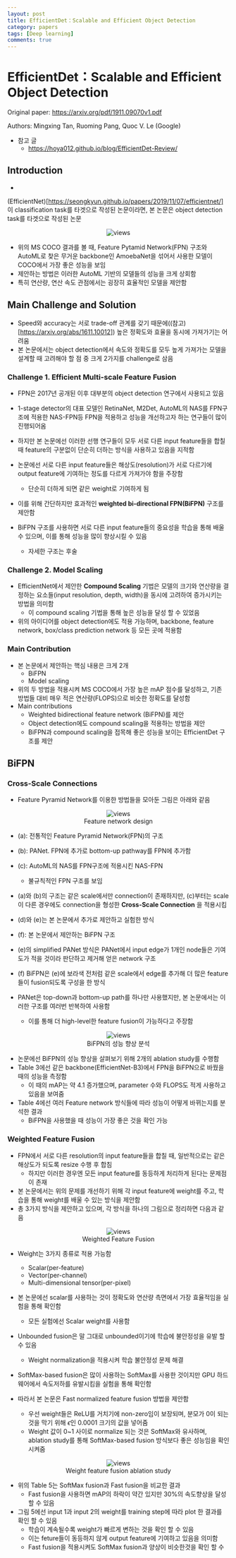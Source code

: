 ```yaml
---
layout: post
title: EfficientDet：Scalable and Efficient Object Detection
category: papers
tags: [Deep learning]
comments: true
---
```


# EfficientDet：Scalable and Efficient Object Detection

Original paper: https://arxiv.org/pdf/1911.09070v1.pdf

Authors: Mingxing Tan, Ruoming Pang, Quoc V. Le (Google)

- 참고 글
  - https://hoya012.github.io/blog/EfficientDet-Review/

## Introduction
- 
(EfficientNet)[https://seongkyun.github.io/papers/2019/11/07/efficientnet/] 이 classification task를 타겟으로 작성된 논문이라면, 본 논문은 object detection task를 타겟으로 작성된 논문

<center>
<figure>
<img src="/assets/post_img/papers/2019-11-25-efficientdet/fig1.png" alt="views">
<figcaption></figcaption>
</figure>
</center>

- 위의 MS COCO 결과를 볼 때, Feature Pytamid Network(FPN) 구조와 AutoML로 찾은 무거운 backbone인 AmoebaNet을 섞어서 사용한 모델이 COCO에서 가장 좋은 성능을 보임
- 제안하는 방법은 이러한 AutoML 기반의 모델들의 성능을 크게 상회함
- 특히 연산량, 연산 속도 관점에서는 굉장히 효율적인 모델을 제안함

## Main Challenge and Solution
- Speed와 accuracy는 서로 trade-off 관계를 갖기 때문에((참고)[https://arxiv.org/abs/1611.10012]) 높은 정확도와 효율을 동시에 가져가기는 어려움
- 본 논문에서는 object detection에서 속도와 정확도를 모두 높게 가져가는 모델을 설계할 때 고려해야 할 점 중 크게 2가지를 challenge로 삼음

### Challenge 1. Efficient Multi-scale Feature Fusion
- FPN은 2017년 공개된 이후 대부분의 object detection 연구에서 사용되고 있음
- 1-stage detector의 대표 모델인 RetinaNet, M2Det, AutoML의 NAS를 FPN구조에 적용한 NAS-FPN등 FPN을 적용하고 성능을 개선하고자 하는 연구들이 많이 진행되어옴
- 하지만 본 논문에선 이러한 선행 연구들이 모두 서로 다른 input feature들을 합칠 때 feature의 구분없이 단순히 더하는 방식을 사용하고 있음을 지적함

- 논문에선 서로 다른 input feature들은 해상도(resolution)가 서로 다르기에 output feature에 기여하는 정도를 다르게 가져가야 함을 주장함
  - 단순히 더하게 되면 같은 weight로 기여하게 됨
- 이를 위해 간단하지만 효과적인 __weighted bi-directional FPN(BiFPN)__ 구조를 제안함
- BiFPN 구조를 사용하면 서로 다른 input feature들의 중요성을 학습을 통해 배울 수 있으며, 이를 통해 성능을 많이 향상시킬 수 있음
  - 자세한 구조는 후술
  
### Challenge 2. Model Scaling
- EfficientNet에서 제안한 __Compound Scaling__ 기법은 모델의 크기와 연산량을 결정하는 요소들(input resolution, depth, width)을 동시에 고려하여 증가시키는 방법을 의미함
  - 이 compound scaling 기법을 통해 높은 성능을 달성 할 수 있었음
- 위의 아이디어를 object detection에도 적용 가능하며, backbone, feature network, box/class prediction network 등 모든 곳에 적용함

### Main Contribution
- 본 논문에서 제안하는 핵심 내용은 크게 2개
  - BiFPN
  - Model scaling
- 위의 두 방법을 적용시켜 MS COCO에서 가장 높은 mAP 점수를 달성하고, 기존 방법들 대비 매우 적은 연산량(FLOPS)으로 비슷한 정확도를 달성함
- Main contributions
  - Weighted bidirectional feature network (BiFPN)를 제안
  - Object detection에도 compound scaling을 적용하는 방법을 제안
  - BiFPN과 compound scaling을 접목해 좋은 성능을 보이는 EfficientDet 구조를 제안

## BiFPN
### Cross-Scale Connections
- Feature Pyramid Network를 이용한 방법들을 모아둔 그림은 아래와 같음

<center>
<figure>
<img src="/assets/post_img/papers/2019-11-25-efficientdet/fig2.png" alt="views">
<figcaption>Feature network design</figcaption>
</figure>
</center>

- (a): 전통적인 Feature Pyramid Network(FPN)의 구조
- (b): PANet. FPN에 추가로 bottom-up pathway를 FPN에 추가함
- (c): AutoML의 NAS를 FPN구조에 적용시킨 NAS-FPN
  - 불규칙적인 FPN 구조를 보임
- (a)와 (b)의 구조는 같은 scale에서만 connection이 존재하지만, (c)부터는 scale이 다른 경우에도 connection을 형성한 __Cross-Scale Connection__ 을 적용시킴
- (d)와 (e)는 본 논문에서 추가로 제안하고 실험한 방식
- (f): 본 논문에서 제안하는 BiFPN 구조

- (e)의 simplified PANet 방식은 PANet에서 input edge가 1개인 node들은 기여도가 적을 것이라 판단하고 제거해 얻은 network 구조
- (f) BiFPN은 (e)에 보라색 전처럼 같은 scale에서 edge를 추가해 더 많은 feature들이 fusion되도록 구성을 한 방식
- PANet은 top-down과 bottom-up path를 하나만 사용했지만, 본 논문에서는 이러한 구조를 여러번 반복하여 사용함
  - 이를 통해 더 high-level한 feature fusion이 가능하다고 주장함

<center>
<figure>
<img src="/assets/post_img/papers/2019-11-25-efficientdet/fig3.png" alt="views">
<figcaption>BiFPN의 성능 향상 분석</figcaption>
</figure>
</center>

- 논문에선 BiFPN의 성능 향상을 살펴보기 위해 2개의 ablation study를 수행함
- Table 3에선 같은 backbone(EfficientNet-B3)에서 FPN을 BiFPN으로 바꿨을 때의 성능을 측정함
  - 이 때의 mAP는 약 4.1 증가했으며, parameter 수와 FLOPS도 적게 사용하고 있음을 보여줌
- Table 4에선 여러 Feature network 방식들에 따라 성능이 어떻게 바뀌는지를 분석한 결과
  - BiFPN을 사용했을 때 성능이 가장 좋은 것을 확인 가능

### Weighted Feature Fusion
- FPN에서 서로 다른 resolution의 input feature들을 합칠 때, 일반적으로는 같은 해상도가 되도록 resize 수행 후 합침
  - 하지만 이러한 경우엔 모든 input feature를 동등하게 처리하게 된다는 문제점이 존재
- 본 논문에서는 위의 문제를 개선하기 위해 각 input feature에 weight를 주고, 학습을 통해 weight를 배울 수 있는 방식을 제안함
- 총 3가지 방식을 제안하고 있으며, 각 방식을 하나의 그림으로 정리하면 다음과 같음

<center>
<figure>
<img src="/assets/post_img/papers/2019-11-25-efficientdet/fig4.png" alt="views">
<figcaption>Weighted Feature Fusion</figcaption>
</figure>
</center>

- Weight는 3가지 종류로 적용 가능함
  - Scalar(per-feature)
  - Vector(per-channel)
  - Multi-dimensional tensor(per-pixel)
- 본 논문에선 scalar를 사용하는 것이 정확도와 연산량 측면에서 가장 효율적임을 실험을 통해 확인함
  - 모든 실험에선 Scalar weight를 사용함

- Unbounded fusion은 말 그대로 unbounded이기에 학습에 불안정성을 유발 할 수 있음
  - Weight normalization을 적용시켜 학습 불안정성 문제 해결
- SoftMax-based fusion은 많이 사용하는 SoftMax를 사용한 것이지만 GPU 하드웨어에서 속도저하를 유발시킴을 실험을 통해 확인함

- 따라서 본 논문은 Fast normalized feature fusion 방법을 제안함
  - 우선 weight들은 ReLU를 거치기에 non-zero임이 보장되며, 분모가 0이 되는것을 막기 위해 $\epsilon$인 0.0001 크기의 값을 넣어줌
  - Weight 값이 0~1 사이로 normalize 되는 것은 SoftMax와 유사하며, ablation study를 통해 SoftMax-based fusion 방식보다 좋은 성능임을 확인시켜줌

<center>
<figure>
<img src="/assets/post_img/papers/2019-11-25-efficientdet/fig5.png" alt="views">
<figcaption>Weight feature fusion ablation study</figcaption>
</figure>
</center>

- 위의 Table 5는 SoftMax fusion과 Fast fusion을 비교한 결과
  - Fast fusion을 사용하면 mAP의 하락이 약간 있지만 30%의 속도향상을 달성 할 수 있음
- 그림 5에선 input 1과 input 2의 weight를 training step에 따라 plot 한 결과를 확인 할 수 있음
  - 학습이 계속될수록 weight가 빠르게 변하는 것을 확인 할 수 있음
  - 이는 feture들이 동등하지 않게 output feature에 기여하고 있음을 의미함
  - Fast fusion을 적용시켜도 SoftMax fusion과 양상이 비슷한것을 확인 할 수 
  



